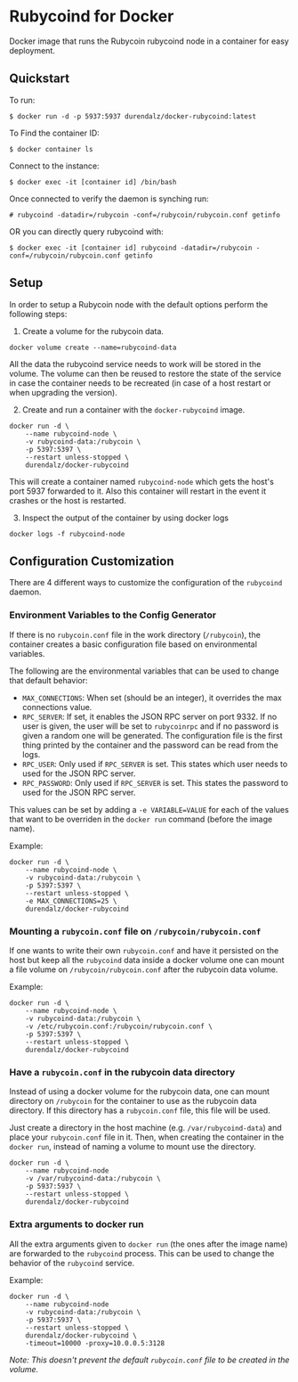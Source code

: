 # Rubycoind for Docker


Docker image that runs the Rubycoin rubycoind node in a container for easy deployment.

## Quickstart

To run:

    $ docker run -d -p 5937:5937 durendalz/docker-rubycoind:latest

To Find the container ID:

    $ docker container ls

Connect to the instance:

    $ docker exec -it [container id] /bin/bash

Once connected to verify the daemon is synching run:

    # rubycoind -datadir=/rubycoin -conf=/rubycoin/rubycoin.conf getinfo
    
OR you can directly query rubycoind with:

    $ docker exec -it [container id] rubycoind -datadir=/rubycoin -conf=/rubycoin/rubycoin.conf getinfo


## Setup
In order to setup a Rubycoin node with the default options perform the following steps:

1. Create a volume for the rubycoin data.

```
docker volume create --name=rubycoind-data
```

All the data the rubycoind service needs to work will be stored in the volume.
The volume can then be reused to restore the state of the service in case the container needs to be recreated (in case of a host restart or when upgrading the version).

2. Create and run a container with the `docker-rubycoind` image.

```
docker run -d \
    --name rubycoind-node \
    -v rubycoind-data:/rubycoin \
    -p 5397:5397 \
    --restart unless-stopped \
    durendalz/docker-rubycoind
```

This will create a container named `rubycoind-node` which gets the host's port 5937 forwarded to it.
Also this container will restart in the event it crashes or the host is restarted.

3. Inspect the output of the container by using docker logs

```
docker logs -f rubycoind-node
```

## Configuration Customization

There are 4 different ways to customize the configuration of the `rubycoind` daemon.

### Environment Variables to the Config Generator

If there is no `rubycoin.conf` file in the work directory (`/rubycoin`), the container creates a basic configuration file based on environmental variables.

The following are the environmental variables that can be used to change that default behavior:

- `MAX_CONNECTIONS`: When set (should be an integer), it overrides the max connections value.
- `RPC_SERVER`: If set, it enables the JSON RPC server on port 9332. If no user is given, the user will be set to `rubycoinrpc` and if no password is given a random one will be generated.
The configuration file is the first thing printed by the container and the password can be read from the logs.
- `RPC_USER`: Only used if `RPC_SERVER` is set. This states which user needs to used for the JSON RPC server.
- `RPC_PASSWORD`: Only used if `RPC_SERVER` is set. This states the password to used for the JSON RPC server.

This values can be set by adding a `-e VARIABLE=VALUE` for each of the values that want to be overriden in the `docker run` command (before the image name).

Example:
```
docker run -d \
    --name rubycoind-node \
    -v rubycoind-data:/rubycoin \
    -p 5397:5397 \
    --restart unless-stopped \
    -e MAX_CONNECTIONS=25 \
    durendalz/docker-rubycoind
```

### Mounting a `rubycoin.conf` file on `/rubycoin/rubycoin.conf`

If one wants to write their own `rubycoin.conf` and have it persisted on the host but keep all the
`rubycoind` data inside a docker volume one can mount a file volume on `/rubycoin/rubycoin.conf` after the rubycoin data volume.

Example:
```
docker run -d \
    --name rubycoind-node \
    -v rubycoind-data:/rubycoin \
    -v /etc/rubycoin.conf:/rubycoin/rubycoin.conf \
    -p 5397:5397 \
    --restart unless-stopped \
    durendalz/docker-rubycoind
```

### Have a `rubycoin.conf` in the rubycoin data directory

Instead of using a docker volume for the rubycoin data, one can mount directory on `/rubycoin` for the container to use as the rubycoin data directory.
If this directory has a `rubycoin.conf` file, this file will be used.

Just create a directory in the host machine (e.g. `/var/rubycoind-data`) and place your `rubycoin.conf` file in it.
Then, when creating the container in the `docker run`, instead of naming a volume to mount use the directory.

```
docker run -d \
    --name rubycoind-node
    -v /var/rubycoind-data:/rubycoin \
    -p 5937:5937 \
    --restart unless-stopped \
    durendalz/docker-rubycoind
```

### Extra arguments to docker run

All the extra arguments given to `docker run` (the ones after the image name) are forwarded to the `rubycoind` process.
This can be used to change the behavior of the `rubycoind` service.

Example:
```
docker run -d \
    --name rubycoind-node
    -v rubycoind-data:/rubycoin \
    -p 5937:5937 \
    --restart unless-stopped \
    durendalz/docker-rubycoind \
    -timeout=10000 -proxy=10.0.0.5:3128
```

_Note: This doesn't prevent the default `rubycoin.conf` file to be created in the volume._
